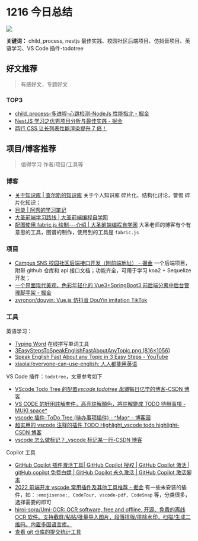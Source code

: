 # 1216 今日总结

![](https://cn.bing.com/th?id=OHR.GrandPlaceXmas_EN-US8451269457_UHD.jpg&pid=hp&w=1890)

**关键词：** child_process, nestjs 最佳实践、校园社区后端项目、仿抖音项目、英语学习、VS Code 插件-todotree

## 好文推荐

> 有感好文，专题好文

### TOP3

- [child_process-多进程-心跳检测-NodeJs 性能指北 - 掘金](https://juejin.cn/post/7220776393373843512)
- [NestJS 学习之优秀项目分析与最佳实践 - 掘金](https://juejin.cn/post/7281570246111576120#heading-42)
- [两行 CSS 让长列表性能渲染提升 7 倍！](https://mp.weixin.qq.com/s?__biz=MzUxNzk1MjQ0Ng==&mid=2247517793&idx=1&sn=17292c39582d21f4d43d388b8bb2dd1b&chksm=f99280b0cee509a628466dbbde2267660a45eb9193065729a0e5b268f150229c7f46ac2fe7a4#rd)

## 项目/博客推荐

> 值得学习 作者/项目/工具等

### 博客

- [关于知识库 | 查尔斯的知识库](https://blog.charles7c.top/about/) 关于个人知识库 碎片化、结构化讨论，警惕 碎片化知识；
- [目录 | 阿秀的学习笔记](https://interviewguide.cn/notes/01-guide/web-guide-reading.html#%E4%B8%80%E3%80%81%E6%9C%AC%E7%AB%99%E7%9F%A5%E8%AF%86%E9%80%9F%E8%A7%88)
- [大圣前端学习路线 | 大圣前端编程自学网](https://roadmap.shengxinjing.cn/)
- [配图使用 fabric.js 绘制---介绍 | 大圣前端编程自学网](https://roadmap.shengxinjing.cn/fe/#%E5%85%B3%E4%BA%8E%E8%BF%99%E4%B8%AA%E5%9B%BE%E8%B0%B1) 大圣老师的博客有个有意思的工具，图谱的制作，使用到的工具是 `fabric.js`

### 项目

- [Campus SNS 校园社区后端接口开发（附前端地址） - 掘金](https://juejin.cn/post/7165549408417742879) 一个后端项目，附带 github 仓库和 api 接口文档；功能齐全，可用于学习 koa2 + Sequelize 开发；
- [一个界面现代美观，色彩年轻化的 Vue3+SpringBoot3 前后端分离中后台管理脚手架 - 掘金](https://juejin.cn/post/7299037876637286439)
- [zyronon/douyin: Vue.js 仿抖音 DouYin imitation TikTok](https://github.com/zyronon/douyin)

### 工具

英语学习：

- [Typing Word](https://zyronon.github.io/typing-word/) 在线拼写单词工具
- [3EasyStepsToSpeakEnglishFastAboutAnyTopic.png (816×1056)](https://i0.wp.com/speakenglishwithtiffani.com/wp-content/uploads/edd/2019/08/3EasyStepsToSpeakEnglishFastAboutAnyTopic.png?w=816&ssl=1)
- [Speak English Fast About any Topic in 3 Easy Steps - YouTube](https://www.youtube.com/watch?v=_i7gmLmHRHk&t=32s)
- [xiaolai/everyone-can-use-english: 人人都能用英语](https://github.com/xiaolai/everyone-can-use-english/tree/master)

VS Code 插件：`todotree`，文章参考如下

- [VScode Todo Tree 的配置*vscode todotree 配置*每日亿学的博客-CSDN 博客](https://blog.csdn.net/HHB791829200/article/details/128407652)
- [VS CODE 的好用註解套件，高亮註解顏色，將註解變成 TODO 待辦事項 - MUKI space\*](https://muki.tw/tech/other/vscode-extensions-better-comments-todo-tree/)
- [vscode 插件-ToDo Tree (待办事项插件) - ^Mao^ - 博客园](https://www.cnblogs.com/it774274680/p/16542312.html)
- [超实用的 vscode 注释的插件 TODO Highlight_vscode todo highlight-CSDN 博客](https://blog.csdn.net/zhangyubababa/article/details/116239803)
- [vscode 怎么做标记？\_vscode 标记某一行-CSDN 博客](https://blog.csdn.net/m0_57236802/article/details/131532859)

Copilot 工具

- [GitHub Copilot 插件激活工具| GitHub Copilot 授权 | GitHub Copilot 激活 | gitHub copilot 免费白嫖 | GitHub Copilot 永久激活 | GitHub Copilot 激活脚本](https://github.qieit.com/index.html)
- [2022 前端开发 vscode 常用插件及其他工具推荐 - 掘金](https://juejin.cn/post/7195087243500290107) 有一些未安装的插件，如：`:emojisense:, CodeTour, vscode-pdf, CodeSnap` 等，分类很多，选择需要的即可
- [hiroi-sora/Umi-OCR: OCR software, free and offline. 开源、免费的离线 OCR 软件。支持截屏/粘贴/批量导入图片，段落排版/排除水印，扫描/生成二维码。内置多国语言库。](https://github.com/hiroi-sora/Umi-OCR)
- [查看 git 仓库的提交统计工具](https://twitter.com/chenbimo/status/1729481326481572009)
